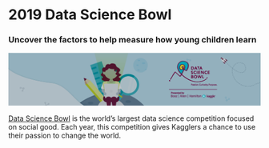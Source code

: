 # 2019 Data Science Bowl

### Uncover the factors to help measure how young children learn

![](header.png)

[Data Science Bowl](https://www.kaggle.com/c/data-science-bowl-2019) is the world’s largest data science competition focused on social good. Each year, this competition gives Kagglers a chance to use their passion to change the world.
